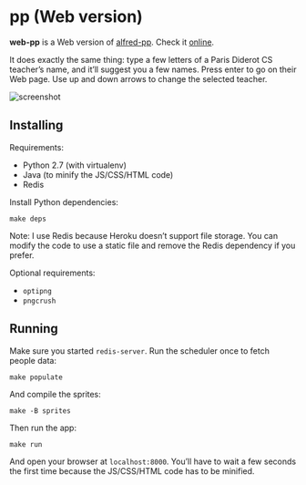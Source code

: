 # pp (Web version)

**web-pp** is a Web version of [alfred-pp][alfred-pp]. Check it [online][w].

It does exactly the same thing: type a few letters of a Paris Diderot CS
teacher’s name, and it’ll suggest you a few names. Press enter to go on their
Web page. Use up and down arrows to change the selected teacher.

![screenshot](https://raw.github.com/bfontaine/web-pp/master/static/imgs/screenshot.png)

[alfred-pp]: https://github.com/bfontaine/alfred-pp
[w]: https://p7pp.herokuapp.com/

## Installing

Requirements:

* Python 2.7 (with virtualenv)
* Java (to minify the JS/CSS/HTML code)
* Redis

Install Python dependencies:

    make deps

Note: I use Redis because Heroku doesn’t support file storage. You can modify
the code to use a static file and remove the Redis dependency if you prefer.

Optional requirements:

* `optipng`
* `pngcrush`

## Running

Make sure you started `redis-server`. Run the scheduler once to fetch people
data:

    make populate

And compile the sprites:

    make -B sprites

Then run the app:

    make run

And open your browser at `localhost:8000`. You’ll have to wait a few seconds
the first time because the JS/CSS/HTML code has to be minified.
